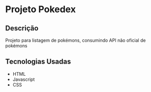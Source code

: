 # Projeto Pokedex
## Descrição
Projeto para listagem de pokémons, consumindo API não oficial de pokémons
## Tecnologias Usadas
* HTML
* Javascript
* CSS